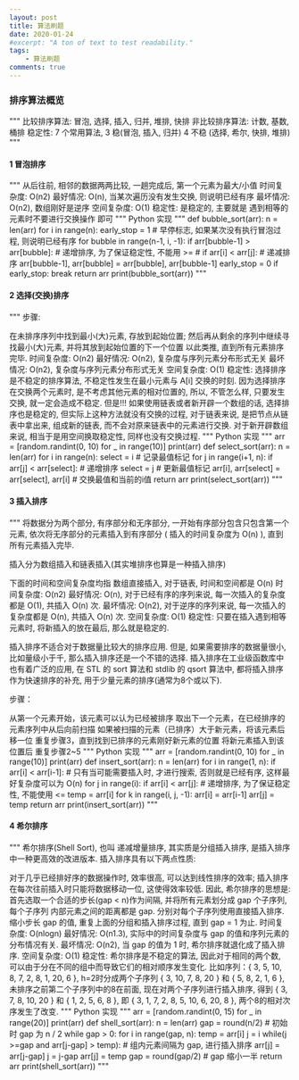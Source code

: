 ```yaml
---
layout: post
title: 算法刷题
date: 2020-01-24
#excerpt: "A ton of text to test readability."
tags: 
    - 算法刷题
comments: true
---
```


### 排序算法概览
"""
比较排序算法: 冒泡, 选择, 插入, 归并, 堆排, 快排
非比较排序算法: 计数, 基数, 桶排
稳定性: 7 个常用算法, 3 稳(冒泡, 插入, 归并) 4 不稳 (选择, 希尔, 快排, 堆排)
"""

#### 1 冒泡排序

"""
从后往前, 相邻的数据两两比较, 一趟完成后, 第一个元素为最大/小值
时间复杂度: O(n2)
最好情况: O(n), 当某次遍历没有发生交换, 则说明已经有序
最坏情况: O(n2), 数组刚好是逆序
空间复杂度: O(1)
稳定性: 是稳定的, 主要就是 遇到相等的元素时不要进行交换操作 即可
"""
Python 实现
"""
def bubble_sort(arr):
    n = len(arr)
    for i in range(n):
        early_stop = 1 # 早停标志, 如果某次没有执行冒泡过程, 则说明已经有序
        for bubble in range(n-1, i, -1):
            if arr[bubble-1] > arr[bubble]: # 递增排序, 为了保证稳定性, 不能用 >=
            # if arr[i] < arr[j]: # 递减排序
                arr[bubble-1], arr[bubble] = arr[bubble], arr[bubble-1]
                early_stop = 0
        if early_stop:
            break
    return arr
print(bubble_sort(arr))
"""

#### 2 选择(交换)排序

"""
步骤:

在未排序序列中找到最小(大)元素, 存放到起始位置;
然后再从剩余的序列中继续寻找最小(大)元素, 并将其放到起始位置的下一个位置
以此类推, 直到所有元素排序完毕.
时间复杂度: O(n2)
最好情况: O(n2), 复杂度与序列元素分布形式无关
最坏情况: O(n2), 复杂度与序列元素分布形式无关
空间复杂度: O(1)
稳定性: 选择排序是不稳定的排序算法, 不稳定性发生在最小元素与 A[i] 交换的时刻. 因为选择排序在交换两个元素时, 是不考虑其他元素的相对位置的, 所以, 不管怎么样, 只要发生交换, 就一定会造成不稳定. 但是!!! 如果使用链表或者新开辟一个数组的话, 选择排序也是稳定的, 但实际上这种方法就没有交换的过程, 对于链表来说, 是把节点从链表中拿出来, 组成新的链表, 而不会对原来链表中的元素进行交换. 对于新开辟数组来说, 相当于是用空间换取稳定性, 同样也没有交换过程.
"""
Python 实现
"""
arr = [random.randint(0, 10) for _ in range(10)]
print(arr)
def select_sort(arr):
    n = len(arr)
    for i in range(n):
        select = i # 记录最值标记
        for j in range(i+1, n):
            if arr[j] < arr[select]: # 递增排序
                select = j # 更新最值标记
        arr[i], arr[select] = arr[select], arr[i] # 交换最值和当前的i值
    return arr
print(select_sort(arr))
"""

#### 3 插入排序

"""
将数据分为两个部分, 有序部分和无序部分, 一开始有序部分包含只包含第一个元素, 依次将无序部分的元素插入到有序部分 ( 插入的时间复杂度为 O(n) ), 直到所有元素插入完毕.

插入分为数组插入和链表插入(其实堆排序也算是一种插入排序)

下面的时间和空间复杂度均指 数组直接插入, 对于链表, 时间和空间都是 O(n)
时间复杂度: O(n2)
最好情况: O(n), 对于已经有序的序列来说, 每一次插入的复杂度都是 O(1), 共插入 O(n) 次.
最坏情况: O(n2), 对于逆序的序列来说, 每一次插入的复杂度都是 O(n), 共插入 O(n) 次.
空间复杂度: O(1)
稳定性: 只要在插入遇到相等元素时, 将新插入的放在最后, 那么就是稳定的.

插入排序不适合对于数据量比较大的排序应用. 但是, 如果需要排序的数据量很小, 比如量级小于千, 那么插入排序还是一个不错的选择. 插入排序在工业级函数库中也有着广泛的应用, 在 STL 的 sort 算法和 stdlib 的 qsort 算法中, 都将插入排序作为快速排序的补充, 用于少量元素的排序(通常为8个或以下).

步骤：

从第一个元素开始，该元素可以认为已经被排序
取出下一个元素，在已经排序的元素序列中从后向前扫描
如果被扫描的元素（已排序）大于新元素，将该元素后移一位
重复步骤3，直到找到已排序的元素刚好新元素的位置
将新元素插入到该位置后
重复步骤2~5
"""
Python 实现
"""
arr = [random.randint(0, 10) for _ in range(10)]
print(arr)
def insert_sort(arr):
    n = len(arr)
    for i in range(1, n):
        if arr[i] < arr[i-1]: # 只有当可能需要插入时, 才进行搜索, 否则就是已经有序, 这样最好复杂度可以为 O(n)
            for j in range(i):
                if arr[i] < arr[j]: # 递增排序, 为了保证稳定性, 不能使用 <=
                    temp = arr[i]
                    for k in range(i, j, -1):
                        arr[i] = arr[i-1]
                    arr[j] = temp
    return arr
print(insert_sort(arr))
"""
#### 4 希尔排序

"""
希尔排序(Shell Sort), 也叫 递减增量排序, 其实质是分组插入排序, 是插入排序中一种更高效的改进版本. 插入排序具有以下两点性质:

对于几乎已经排好序的数据操作时, 效率很高, 可以达到线性排序的效率;
插入排序在每次往前插入时只能将数据移动一位, 这使得效率较低.
因此, 希尔排序的思想是:
首先选取一个合适的步长(gap < n)作为间隔, 并将所有元素划分成 gap 个子序列, 每个子序列 内部元素之间的距离都是 gap.
分别对每个子序列使用直接插入排序.
缩小步长 gap 的值, 重复上面的分组和插入排序过程, 直到 gap = 1 为止.
时间复杂度: O(nlogn)
最好情况: O(n1.3), 实际中的时间复杂度与 gap 的值和序列元素的分布情况有关.
最坏情况: O(n2), 当 gap 的值为 1 时, 希尔排序就退化成了插入排序.
空间复杂度: O(1)
稳定性: 希尔排序是不稳定的算法, 因此对于相同的两个数, 可以由于分在不同的组中而导致它们的相对顺序发生变化. 比如序列：{ 3, 5, 10, 8, 7, 2, 8, 1, 20, 6 }, h=2时分成两个子序列 { 3, 10, 7, 8, 20 } 和 { 5, 8, 2, 1, 6 }, 未排序之前第二个子序列中的8在前面, 现在对两个子序列进行插入排序, 得到 { 3, 7, 8, 10, 20 } 和 { 1, 2, 5, 6, 8 }, 即 { 3, 1, 7, 2, 8, 5, 10, 6, 20, 8 }, 两个8的相对次序发生了改变.
"""
Python 实现
"""
arr = [random.randint(0, 15) for _ in range(20)]
print(arr)
def shell_sort(arr):
    n = len(arr)
    gap = round(n/2) # 初始时 gap 为 n / 2
    while gap > 0:
        for i in range(gap, n):
            temp = arr[i]
            j = i
            while(j >=gap and arr[j-gap] > temp): # 组内元素间隔为 gap, 进行插入排序
                arr[j] = arr[j-gap]
                j = j-gap
            arr[j] = temp
        gap = round(gap/2) # gap 缩小一半
    return arr
print(shell_sort(arr))
"""
